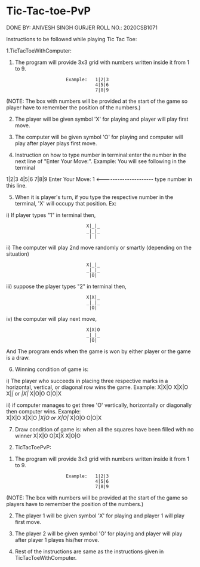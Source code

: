 # Tic-Tac-toe-PvP

DONE BY: ANIVESH SINGH GURJER
ROLL NO.: 2020CSB1071

Instructions to be followed while playing Tic Tac Toe:

1.TicTacToeWithComputer:

1) The program will provide 3x3 grid with numbers written inside it from 1 to 9.
                             
                          Example:   1|2|3
                                     4|5|6
                                     7|8|9
(NOTE: The box with numbers will be provided at the start of the game so player have to remember the position of the numbers.) 
                        
2) The player will be given symbol 'X' for playing and player will play first move.

3) The computer will be given symbol 'O' for playing and computer will play after player    plays first move.

4) Instruction on how to type number in terminal:enter the number in the next line of 
"Enter Your Move:". 
Example: You will see following in the terminal

1|2|3
4|5|6
7|8|9
Enter Your Move:
1              <--------------------- type number in this line.




5) When it is player's turn, if you type the respective number in the terminal, 'X' will    occupy that position. Ex: 

i) If player types "1" in terminal then,

                                  X|_|_ 
                                  _|_|_
                                   | |  
ii) The computer will play 2nd move randomly or smartly (depending on the situation)

                                  X|_|_ 
                                  _|_|_
                                   |O|  

iii) suppose the player types "2" in terminal then,

                                  X|X|_ 
                                  _|_|_
                                   |O|  

iv) the computer will play next move,

                                  X|X|O
                                  _|_|_
                                   |O|  

And The program ends when the game is won by either player or the game is a draw.

6) Winning condition of game is: 

i) The player who succeeds in placing three respective marks in a horizontal, vertical, or diagonal row wins the game.
   Example:
                  X|X|O           X|X|O
                  X|_|_     or    _|X|_
                  X|O|O           O|O|X
                                     

ii) if computer manages to get three 'O' vertically, horizontally or diagonally then computer wins.
    Example:         
                  X|X|O           X|X|O
                  _|X|O     or    X|O|_
                  X|O|O           O|O|X


7) Draw condition of game is: when all the squares have been filled with no winner
                                  X|X|O
                                  O|X|X
                                  X|O|O

2. TicTacToePvP:

1) The program will provide 3x3 grid with numbers written inside it from 1 to 9.
                             
                          Example:   1|2|3
                                     4|5|6
                                     7|8|9

(NOTE: The box with numbers will be provided at the start of the game so players have to remember the position of the numbers.) 

2) The player 1 will be given symbol 'X' for playing and player 1 will play first move.

3) The player 2 will be given symbol 'O' for playing and player will play after player 1 playes his/her move.

4) Rest of the instructions are same as the instructions given in TicTacToeWithComputer.
